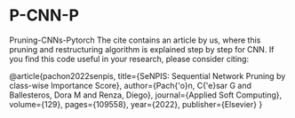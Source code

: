 # P-CNN-P
Pruning-CNNs-Pytorch
The cite contains an article by us, where this pruning and restructuring algorithm is explained step by step for CNN. 
If you find this code useful in your research, please consider citing:

@article{pachon2022senpis,
  title={SeNPIS: Sequential Network Pruning by class-wise Importance Score},
  author={Pach{\'o}n, C{\'e}sar G and Ballesteros, Dora M and Renza, Diego},
  journal={Applied Soft Computing},
  volume={129},
  pages={109558},
  year={2022},
  publisher={Elsevier}
}

